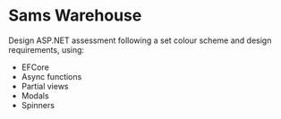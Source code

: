 # Sams Warehouse

Design ASP.NET assessment following a set colour scheme and design requirements, using:
- EFCore
- Async functions
- Partial views
- Modals
- Spinners
